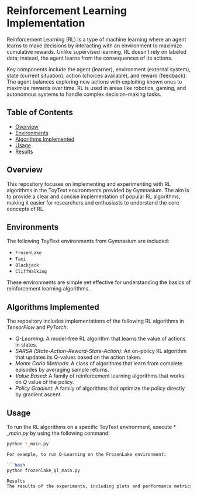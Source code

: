 # **Reinforcement Learning Implementation**

Reinforcement Learning (RL) is a type of machine learning where an agent learns to make decisions by interacting with an environment to maximize cumulative rewards. Unlike supervised learning, RL doesn’t rely on labeled data; instead, the agent learns from the consequences of its actions.

Key components include the agent (learner), environment (external system), state (current situation), action (choices available), and reward (feedback). The agent balances exploring new actions with exploiting known ones to maximize rewards over time. RL is used in areas like robotics, gaming, and autonomous systems to handle complex decision-making tasks.

## **Table of Contents**
- [Overview](#overview)
- [Environments](#environments)
- [Algorithms Implemented](#algorithms-implemented)
- [Usage](#usage)
- [Results](#results)

## **Overview**

This repository focuses on implementing and experimenting with RL algorithms in the ToyText environments provided by Gymnasium. The aim is to provide a clear and concise implementation of popular RL algorithms, making it easier for researchers and enthusiasts to understand the core concepts of RL.

## **Environments**

The following ToyText environments from Gymnasium are included:

- `FrozenLake`
- `Taxi`
- `Blackjack`
- `CliffWalking`

These environments are simple yet effective for understanding the basics of reinforcement learning algorithms.

## **Algorithms Implemented**

The repository includes implementations of the following RL algorithms in *TensorFlow* and *PyTorch*:

- *Q-Learning*: A model-free RL algorithm that learns the value of actions in states.
- *SARSA (State-Action-Reward-State-Action)*: An on-policy RL algorithm that updates its Q-values based on the action taken.
- *Monte Carlo Methods*: A class of algorithms that learn from complete episodes by averaging sample returns.
- *Value Based*: A family of reinforcement learning algorithms that works on *Q* value of the policy.
- *Policy Gradient*: A family of algorithms that optimize the policy directly by gradient ascent.

## Usage

To run the RL algorithms on a specific ToyText environment, execute * *_main.py* by using the following command:

```bash
python *_main.py

For example, to run Q-Learning on the FrozenLake environment:

```bash
python frozenlake_ql_main.py

Results
The results of the experiments, including plots and performance metrics, will be saved in the figures/ directory. This includes learning curves, rewards per episode, and other relevant statistics.
